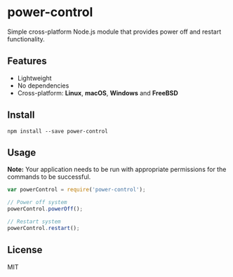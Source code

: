 # power-control

Simple cross-platform Node.js module that provides power off and restart functionality.


## Features
* Lightweight
* No dependencies
* Cross-platform: **Linux**, **macOS**, **Windows** and **FreeBSD**


## Install

```
npm install --save power-control
```


## Usage
**Note:** Your application needs to be run with appropriate permissions for the commands to be successful.

```js
var powerControl = require('power-control');

// Power off system
powerControl.powerOff();

// Restart system
powerControl.restart();
```


## License
MIT

